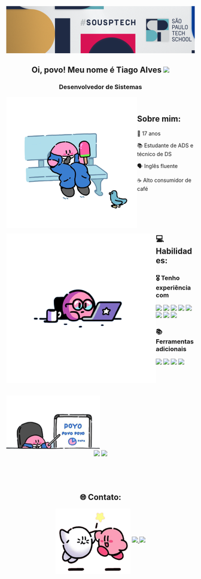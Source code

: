 <img src="./src/sptechBanner.png">

<br>

<h2 align="center">
  Oi, povo! Meu nome é Tiago Alves
  <img src="https://raw.githubusercontent.com/iampavangandhi/iampavangandhi/master/gifs/Hi.gif" width="30">
</h2>

<h3 align="center">Desenvolvedor de Sistemas</h3>

<div align="center">

  <img align="left" src="./src/kirbyBench.png" width="350"/>

  <div align="left">

  <br>

  <h2> Sobre mim: </h2> 

  🧓 17 anos

  📚 Estudante de ADS e técnico de DS

  🗣 Inglês fluente

  ☕ Alto consumidor de café

  </div>

</div>

<br> <br> <br> <br>

<div align="center">

  <img align="left" src="./src/kirbyPC.png" width="400" height="400" />

  <div align="left">
    <h2> 💻 Habilidades: </h2> 
    <h3> 🎖️ Tenho experiência com </h3>
    <div>
      <img src="https://cdn.jsdelivr.net/gh/devicons/devicon/icons/html5/html5-original.svg"  width="40"/>
      <img src="https://cdn.jsdelivr.net/gh/devicons/devicon/icons/css3/css3-original.svg" width="40"/>
      <img src="https://cdn.jsdelivr.net/gh/devicons/devicon/icons/javascript/javascript-original.svg" width="40"/>
      <img src="https://cdn.jsdelivr.net/gh/devicons/devicon/icons/nodejs/nodejs-original.svg" width="40"/>
      <img src="https://cdn.jsdelivr.net/gh/devicons/devicon/icons/react/react-original.svg" width="40"/>
      <img src="https://cdn.jsdelivr.net/gh/devicons/devicon/icons/bootstrap/bootstrap-plain.svg" width="40"/>
      <img src="https://cdn.jsdelivr.net/gh/devicons/devicon/icons/java/java-original.svg" width="40"/>
      <img src="https://cdn.jsdelivr.net/gh/devicons/devicon/icons/mysql/mysql-original.svg" width="40"/>
    </div>
    <h3> 📚 Ferramentas adicionais </h3>
    <div>
      <img src="https://cdn.jsdelivr.net/gh/devicons/devicon/icons/figma/figma-original.svg" width="40"/>
      <img src="https://cdn.jsdelivr.net/gh/devicons/devicon/icons/trello/trello-plain.svg" width="40"/>
      <img src="https://cdn.jsdelivr.net/gh/devicons/devicon/icons/canva/canva-original.svg" width="40"/>
      <img src="https://cdn.jsdelivr.net/gh/devicons/devicon/icons/photoshop/photoshop-line.svg" width="40"/>
    </div>
  </div>

</div>

<br> <br> <br>

<div>
  <img  src="./src/kirbyGraph.png" width="250"/>

  <div align="center">
    <img height="180em" src="https://github-readme-stats.vercel.app/api?username=tialvesdev&show_icons=true&theme=material-palenight&include_all_commits=true&count_private=true"/>
    <img height="180em" src="https://github-readme-stats.vercel.app/api/top-langs/?username=tialvesdev&layout=compact&langs_count=7&theme=material-palenight"/>
  </div>


</div>

<br> <br> <br> 


<div align="center">
  <h2> 🌐 Contato: </h2>
  <div align="center">
    <img align="center" src="./src/kirbyMeet.png" width="200" height="175"/>
    <a href="https://www.linkedin.com/in/ti-alves/" target="_blank">
      <img src="https://img.shields.io/badge/LinkedIn-blue?logo=linkedin&logoColor=white&style=for-the-badge">
    </a>
    <a href="mailto:tialves.dev@gmail.com" target="_blank">
      <img src="https://img.shields.io/badge/Gmail-D14836?style=for-the-badge&logo=gmail&logoColor=white">
    </a>
  </div>
</div>

<br> <br>

<!-- <h1 align="center"> Obrigado por passar por aqui! </h1> -->
